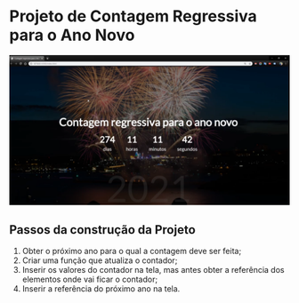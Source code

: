 # Projeto de Contagem Regressiva para o Ano Novo

![Tela da API](img/tela.png)

## Passos da construção da Projeto

1. Obter o próximo ano para o qual a contagem deve ser feita;
2. Criar uma função que atualiza o contador;
3. Inserir os valores do contador na tela, mas antes obter a referência dos elementos onde
vai ficar o contador;
4. Inserir a referência do próximo ano na tela.
